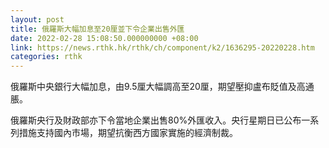 ```yaml
---
layout: post
title: 俄羅斯大幅加息至20厘並下令企業出售外匯
date: 2022-02-28 15:08:50.000000000 +08:00
link: https://news.rthk.hk/rthk/ch/component/k2/1636295-20220228.htm
categories: rthk
---
```


俄羅斯中央銀行大幅加息，由9.5厘大幅調高至20厘，期望壓抑盧布貶值及高通脹。

俄羅斯央行及財政部亦下令當地企業出售80%外匯收入。央行星期日已公布一系列措施支持國內市場，期望抗衡西方國家實施的經濟制裁。
